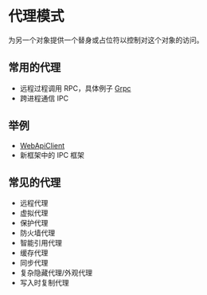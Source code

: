 # 代理模式
为另一个对象提供一个替身或占位符以控制对这个对象的访问。

## 常用的代理
- 远程过程调用 RPC，具体例子 [Grpc](https://docs.microsoft.com/zh-cn/aspnet/core/grpc/)
- 跨进程通信 IPC

## 举例
- [WebApiClient](https://github.com/dotnetcore/WebApiClient#%E5%A6%82%E4%BD%95%E4%BD%BF%E7%94%A8)
- 新框架中的 IPC 框架

## 常见的代理
- 远程代理
- 虚拟代理
- 保护代理
- 防火墙代理
- 智能引用代理
- 缓存代理
- 同步代理
- 复杂隐藏代理/外观代理
- 写入时复制代理